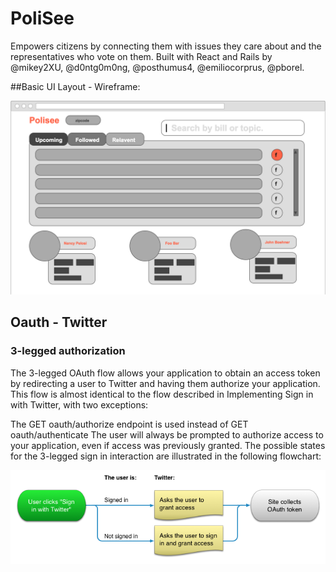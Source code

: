 # PoliSee

Empowers citizens by connecting them with issues they care about and the representatives who vote on them. Built with React and Rails by @mikey2XU, @d0ntg0m0ng, @posthumus4, @emiliocorprus, @pborel.

##Basic UI Layout - Wireframe:

![Polisee Wireframe](./public/imgs/polisee-wireframe.png "polisee-wireframe")


## Oauth - Twitter
### 3-legged authorization
The 3-legged OAuth flow allows your application to obtain an access token by redirecting a user to Twitter and having them authorize your application. This flow is almost identical to the flow described in Implementing Sign in with Twitter, with two exceptions:

The GET oauth/authorize endpoint is used instead of GET oauth/authenticate
The user will always be prompted to authorize access to your application, even if access was previously granted.
The possible states for the 3-legged sign in interaction are illustrated in the following flowchart:

![Twitter Oauth Flow](./public/imgs/twitter-oauth-flow.png "Twitter Oauth Flow")



